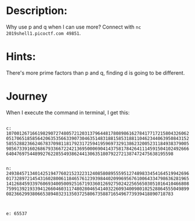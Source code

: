 # Description:
Why use p and q when I can use more? Connect with <code>nc 2019shell1.picoctf.com 49851</code>.

# Hints:
There's more prime factors than p and q, finding d is going to be different.

# Journey

When I execute the command in terminal, I get this:

<code>
c: 10700126716619829072748057212031379644817808986162784177172158043260620517065185856420635356633907304635148318815853188110462344063950843152585528823662467837098118179231725941959697329138623200523118493837900598567339160268679336672242136950006904143758178426411145915041024926666404769754489927622855493862441306351807922721387472475638195598
 
 
n: 24938457134014251947760215232231240858089555951274898334541645199426960173289721454316028006118465761239398440209969567610064334798636281965141268459339760693400500925167193360126927502422565650305101641046680875991392193394126604603117480280465414032260934009801025288645550498990823662993806653894032313503725806735887165496773939418890718783
 
 
e: 65537
</code>
